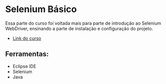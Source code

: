 # Selenium Básico

Essa parte do curso foi voltada mais para parte de introdução ao Selenium WebDriver, ensinando a parte de instalação e configuração do projeto.

- [Link do curso](https://youtube.com/playlist?list=PLL34mf651faPB-LyEP0-a7Avp_RHO0Lsm)
## Ferramentas:
- Eclipse IDE
- Selenium
- Java
